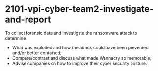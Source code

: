 # 2101-vpi-cyber-team2-investigate-and-report

To collect forensic data and investigate the ransomware attack to determine: 
  - What was exploited and how the attack could have been prevented and/or better contained;
  - Compare/contrast and discuss what made Wannacry so memorable; 
  - Advise companies on how to improve their cyber security posture.
